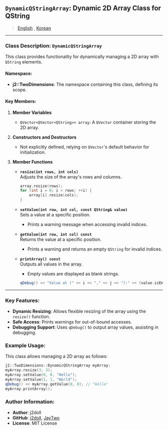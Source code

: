 ## `DynamicQStringArray`: Dynamic 2D Array Class for QString

> [English](README.md) , [Korean](README.ko.md)

---

### Class Description: `DynamicQStringArray`
This class provides functionality for dynamically managing a 2D array with `QString` elements.

#### Namespace:
- **j2::TwoDimensions**: The namespace containing this class, defining its scope.

#### Key Members:
1. **Member Variables**
   - `QVector<QVector<QString>> array`: A `QVector` container storing the 2D array.

2. **Constructors and Destructors**
   - Not explicitly defined, relying on `QVector`'s default behavior for initialization.

3. **Member Functions**
   - **`resize(int rows, int cols)`**  
     Adjusts the size of the array's rows and columns.
     ```cpp
     array.resize(rows);
     for (int i = 0; i < rows; ++i) {
         array[i].resize(cols);
     }
     ```

   - **`setValue(int row, int col, const QString& value)`**  
     Sets a value at a specific position.  
     - Prints a warning message when accessing invalid indices.

   - **`getValue(int row, int col) const`**  
     Returns the value at a specific position.  
     - Prints a warning and returns an empty `QString` for invalid indices.

   - **`printArray() const`**  
     Outputs all values in the array.  
     - Empty values are displayed as blank strings.
     ```cpp
     qDebug() << "Value at (" << i << "," << j << "):" << (value.isEmpty() ? "" : value);
     ```

---

### Key Features:
- **Dynamic Resizing**: Allows flexible resizing of the array using the `resize()` function.
- **Safe Access**: Prints warnings for out-of-bound accesses.
- **Debugging Support**: Uses `qDebug()` to output array values, assisting in debugging.

### Example Usage:
This class allows managing a 2D array as follows:
```cpp
j2::TwoDimensions::DynamicQStringArray myArray;
myArray.resize(3, 3);
myArray.setValue(0, 0, "Hello");
myArray.setValue(1, 1, "World");
qDebug() << myArray.getValue(0, 0); // "Hello"
myArray.printArray();
```

### Author Information:
- **Author**: j2doll  
- **GitHub**: [j2doll](https://github.com/j2doll), [JayTwo](https://github.com/JayTwo)  
- **License**: MIT License  

